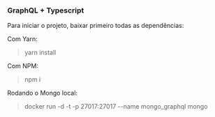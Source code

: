 ### GraphQL + Typescript

Para iniciar o projeto, baixar primeiro todas as dependências:

Com Yarn:

> yarn install

Com NPM:

> npm i

Rodando o Mongo local:

> docker run -d -t -p 27017:27017 --name mongo_graphql mongo
